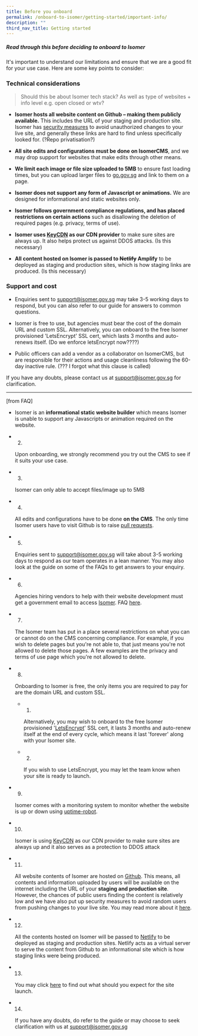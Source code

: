 ```yaml
---
title: Before you onboard
permalink: /onboard-to-isomer/getting-started/important-info/
description: ""
third_nav_title: Getting started
---
```

##### Read through this before deciding to onboard to Isomer
It's important to understand our limitations and ensure that we are a good fit for your use case. Here are some key points to consider:

### Technical considerations
> Should this be about Isomer tech stack? As well as type of websites + info level e.g. open closed or wtv?
- **Isomer hosts all website content on Github – making them publicly available.** This includes the URL of your staging and production site. Isomer has [security measures](https://guide-cms.isomer.gov.sg/faq/security) to avoid unauthorized changes to your live site, and generally these links are hard to find unless specifically looked for. 
(?Repo privatisation?)

- **All site edits and configurations must be done on IsomerCMS**, and we may drop support for websites that make edits through other means.
    
- **We limit each image or file size uploaded to 5MB** to ensure fast loading times, but you can upload larger files to [go.gov.sg](https://go.gov.sg/#/) and link to them on a page.

- **Isomer does not support any form of Javascript or animations.** We are designed for informational and static websites only.
		
- **Isomer follows government compliance regulations, and has placed restrictions on certain actions** such as disallowing the deletion of required pages (e.g. privacy, terms of use).
   
- **Isomer uses [KeyCDN](https://www.keycdn.com/about) as our CDN provider** to make sure sites are always up. It also helps protect us against DDOS attacks. (Is this necessary)
    
- **All content hosted on Isomer is passed to ~~Netlify~~ Amplify** to be deployed as staging and production sites, which is how staging links are produced. (Is this necessary)
    

### Support and cost
- Enquiries sent to [support@isomer.gov.sg](mailto:support@isomer.gov.sg) may take 3-5 working days to respond, but you can also refer to our guide for answers to common questions.
    
- Isomer is free to use, but agencies must bear the cost of the domain URL and custom SSL. Alternatively, you can onboard to the free Isomer provisioned 'LetsEncrypt' SSL cert, which lasts 3 months and auto-renews itself. (Do we enforce letsEncrypt now????)

- Public officers can add a vendor as a collaborator on IsomerCMS, but are responsible for their actions and usage cleanliness following the 60-day inactive rule. (??? I forgot what this clause is called)

If you have any doubts, please contact us at [support@isomer.gov.sg](mailto:support@isomer.gov.sg) for clarification.


---

[from FAQ] 

*   Isomer is an **informational static website builder** which means Isomer is unable to support any Javascripts or animation required on the website.
    

*   2.
    
    Upon onboarding, we strongly recommend you try out the CMS to see if it suits your use case.
    

*   3.
    
    Isomer can only able to accept files/image up to 5MB
    

*   4.
    
    All edits and configurations have to be done **on the CMS**. The only time Isomer users have to visit Github is to raise [pull requests](https://guide.isomer.gov.sg/guide/publish-your-changes).
    

*   5.
    
    Enquiries sent to support@isomer.gov.sg will take about 3-5 working days to respond as our team operates in a lean manner. You may also look at the guide on some of the FAQs to get answers to your enquiry.
    

*   6.
    
    Agencies hiring vendors to help with their website development must get a government email to access [Isomer](/isomer-announcements). FAQ [here](/faq/vendor-management).
    

*   7.
    
    The Isomer team has put in a place several restrictions on what you can or cannot do on the CMS concerning compliance. For example, if you wish to delete pages but you're not able to, that just means you're not allowed to delete those pages. A few examples are the privacy and terms of use page which you're not allowed to delete.
    

*   8.
    
    Onboarding to Isomer is free, the only items you are required to pay for are the domain URL and custom SSL.
    
    *   1.
        
        Alternatively, you may wish to onboard to the free Isomer provisioned '[LetsEncrypt](https://letsencrypt.org/about/)' SSL cert, it lasts 3 months and auto-renew itself at the end of every cycle, which means it last 'forever' along with your Isomer site.
        
    
    *   2.
        
        If you wish to use LetsEncrypt, you may let the team know when your site is ready to launch.
        
    

*   9.
    
    Isomer comes with a monitoring system to monitor whether the website is up or down using [uptime-robot](https://uptimerobot.com/).
    

*   10.
    
    Isomer is using [KeyCDN](https://www.keycdn.com/about) as our CDN provider to make sure sites are always up and it also serves as a protection to DDOS attack
    

*   11.
    
    All website contents of Isomer are hosted on [Github](https://github.com/about). This means, all contents and information uploaded by users will be available on the internet including the URL of your **staging and production site**. However, the chances of public users finding the content is relatively low and we have also put up security measures to avoid random users from pushing changes to your live site. You may read more about it [here](https://guide-cms.isomer.gov.sg/faq/security).‌
    

*   12.
    
    All the contents hosted on Isomer will be passed to [Netlify](https://www.netlify.com/) to be deployed as staging and production sites. Netlify acts as a virtual server to serve the content from Github to an informational site which is how staging links were being produced.
    

*   13.
    
    You may click [here](/publish-changes-and-site-launch/new-site-launch/what-to-expect-for-site-launch) to find out what should you expect for the site launch.
    

*   14.
    
    If you have any doubts, do refer to the guide or may choose to seek clarification with us at [support@isomer.gov.sg](mailto:%20support@isomer.gov.sg)